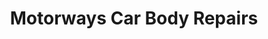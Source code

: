---
title: "Motorways Car Body Repairs"
url: /dublin/motorways-car-body-repairs/
shop: car repair
---